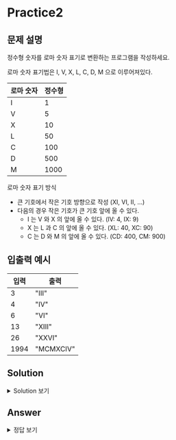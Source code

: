 Practice2
===

문제 설명
---
정수형 숫자를 로마 숫자 표기로 변환하는 프로그램을 작성하세요.

로마 숫자 표기법은 I, V, X, L, C, D, M 으로 이루어져있다.

|로마 숫자|정수형|
|---|---|
|I|1|
|V|5|
|X|10|
|L|50|
|C|100|
|D|500|
|M|1000|


로마 숫자 표기 방식
* 큰 기호에서 작은 기호 방향으로 작성 (XI, VI, II, ...)
* 다음의 경우 작은 기호가 큰 기호 앞에 올 수 있다.
    * I 는 V 와 X 의 앞에 올 수 있다. (IV: 4, IX: 9)
    * X 는 L 과 C 의 앞에 올 수 있다. (XL: 40, XC: 90)
    * C 는 D 와 M 의 앞에 올 수 있다. (CD: 400, CM: 900)

입출력 예시
---

|입력|출력|
|---|---|
|3|"III"|
|4|"IV"|
|6|"VI"|
|13|"XIII"|
|26|"XXVI"|
|1994|"MCMXCIV"|


Solution
---
<details>
<summary>Solution 보기</summary>
<div markdown="1">

<h4> 🍑 키워드 : 아스키 모드, if문 </h4>

미리 발생할 수 있는 특수한 케이스들에 대해서 미리 정리한다.
 
ex) `IV` : 4, `IX` : 9 등
``` java
   String[] roman = {"M", "CM", "D", "CD", "C", "XC", "L", "XL", "X", "IX", "V", "IV", "I"};
   int[] values = {1000, 900, 500, 400, 100, 90, 50, 40, 10, 9, 5, 4, 1};

```


</div>
</details>

Answer
---
<details>
<summary>정답 보기</summary>
<div markdown="1">

``` java
public class Practice2 {

    public static String solution(int num) {
        String result = "";
        String[] roman = {"M", "CM", "D", "CD", "C", "XC", "L", "XL", "X", "IX", "V", "IV", "I"};
        int[] values = {1000, 900, 500, 400, 100, 90, 50, 40, 10, 9, 5, 4, 1};

        int i = 0;
        while (num > 0) {
            while(num >= values[i]) {
                num -= values[i];
                result += roman[i];
            }
            i++;
        }
        return result;
    }

    public static void main(String[] args) {
        // Test code
        System.out.println(solution(3));
        System.out.println(solution(4));
        System.out.println(solution(6));
        System.out.println(solution(13));
        System.out.println(solution(26));
        System.out.println(solution(1994));
    }
}


```


</div>
</details>
